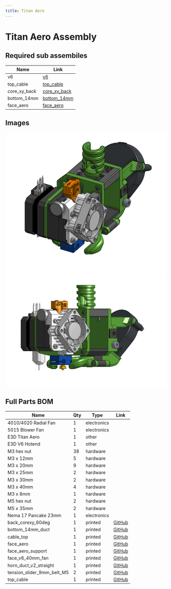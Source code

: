 ```yaml
---
title: Titan Aero
---
```



# Titan Aero Assembly



## Required sub assembiles

| Name | Link |
| ---- | ---- |
| v6 | [v6](../../sub_assemblies/v6) |
| top_cable | [top_cable](../../sub_assemblies/top_cable) |
| core_xy_back | [core_xy_back](../../sub_assemblies/core_xy_back) |
| bottom_14mm | [bottom_14mm](../../sub_assemblies/bottom_14mm) |
| face_aero | [face_aero](../../sub_assemblies/face_aero) |


## Images

![](../assets/images/titan_aero.png)![](../assets/images/gifs/titan_aero.gif)

## Full Parts BOM

| Name | Qty | Type | Link |
| ---- | --- | ---- | ---- |
| 4010/4020 Radial Fan | 1 | electronics |  |
| 5015 Blower Fan | 1 | electronics |  |
| E3D Titan Aero | 1 | other |  |
| E3D V6 Hotend | 1 | other |  |
| M3 hex nut | 38 | hardware |  |
| M3 x 12mm | 5 | hardware |  |
| M3 x 20mm | 9 | hardware |  |
| M3 x 25mm | 2 | hardware |  |
| M3 x 30mm | 2 | hardware |  |
| M3 x 40mm | 4 | hardware |  |
| M3 x 8mm | 1 | hardware |  |
| M5 hex nut | 2 | hardware |  |
| M5 x 35mm | 2 | hardware |  |
| Nema 17 Pancake 23mm | 1 | electronics |  |
| back_corexy_60deg | 1 | printed | [GitHub](https://github.com/pkucmus/EVA/tree/master/stl/Backs/back_corexy_60deg.stl) |
| bottom_14mm_duct | 1 | printed | [GitHub](https://github.com/pkucmus/EVA/tree/master/stl/Bottoms/bottom_14mm_duct.stl) |
| cable_top | 1 | printed | [GitHub](https://github.com/pkucmus/EVA/tree/master/stl/Cable%20Mounts/cable_top.stl) |
| face_aero | 1 | printed | [GitHub](https://github.com/pkucmus/EVA/tree/master/stl/Faces/face_aero.stl) |
| face_aero_support | 1 | printed | [GitHub](https://github.com/pkucmus/EVA/tree/master/stl/Faces/face_aero_support.stl) |
| face_v6_40mm_fan | 1 | printed | [GitHub](https://github.com/pkucmus/EVA/tree/master/stl/Faces/face_v6_40mm_fan.stl) |
| horn_duct_v2_straight | 1 | printed | [GitHub](https://github.com/pkucmus/EVA/tree/master/stl/horn_duct_v2_straight.stl) |
| tension_slider_9mm_belt_M5 | 2 | printed | [GitHub](https://github.com/pkucmus/EVA/tree/master/stl/Backs/tension_slider_9mm_belt_M5.stl) |
| top_cable | 1 | printed | [GitHub](https://github.com/pkucmus/EVA/tree/master/stl/Tops/top_cable.stl) |
